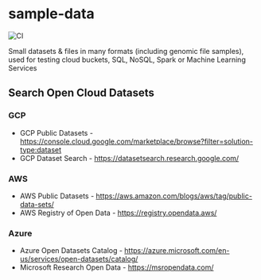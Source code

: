 # sample-data

![CI](https://github.com/lynnlangit/sample-data/workflows/CI/badge.svg)

Small datasets & files in many formats (including genomic file samples), used for testing cloud buckets, SQL, NoSQL, Spark or Machine Learning Services

## Search Open Cloud Datasets

### GCP

- GCP Public Datasets - https://console.cloud.google.com/marketplace/browse?filter=solution-type:dataset
- GCP Dataset Search - https://datasetsearch.research.google.com/

### AWS

- AWS Public Datasets - https://aws.amazon.com/blogs/aws/tag/public-data-sets/
- AWS Registry of Open Data - https://registry.opendata.aws/

### Azure

- Azure Open Datasets Catalog - https://azure.microsoft.com/en-us/services/open-datasets/catalog/
- Microsoft Research Open Data - https://msropendata.com/

